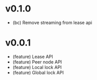 # v0.1.0

- (bc) Remove streaming from lease api

# v0.0.1

- (feature) Lease API
- (feature) Peer node API
- (feature) Local lock API
- (feature) Global lock API
